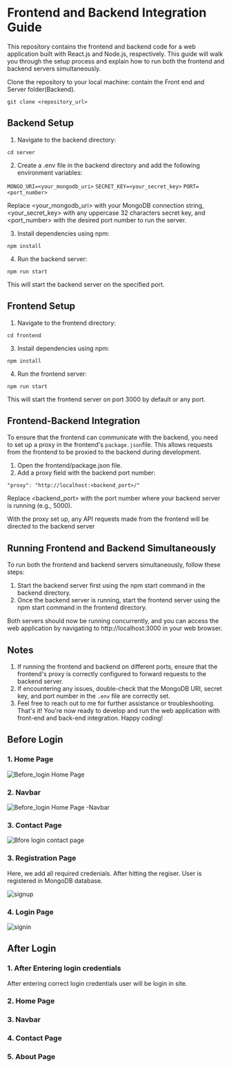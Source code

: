 
# Frontend and Backend Integration Guide

This repository contains the frontend and backend code for a web application built with React.js and Node.js, respectively. This guide will walk you through the setup process and explain how to run both the frontend and backend servers simultaneously.

Clone the repository to your local machine: contain the Front end and Server folder(Backend).

`git clone <repository_url>`

## Backend Setup


1. Navigate to the backend directory:

`cd server`


2. Create a .env file in the backend directory and add the following environment variables:

`MONGO_URI=<your_mongodb_uri>`
`SECRET_KEY=<your_secret_key>`
`PORT=<port_number>`

Replace <your_mongodb_uri> with your MongoDB connection string, <your_secret_key> with any uppercase 32 characters secret key, and <port_number> with the desired port number to run the server.

3. Install dependencies using npm:

`npm install`

4. Run the backend server:

`npm run start`

This will start the backend server on the specified port.


## Frontend Setup


1.  Navigate to the frontend directory:

`cd frontend`

3. Install dependencies using npm:

`npm install`

4. Run the frontend server:

`npm run start`

This will start the frontend server on port 3000 by default or any port.

## Frontend-Backend Integration

To ensure that the frontend can communicate with the backend, you need to set up a proxy in the frontend's `package.json`file. This allows requests from the frontend to be proxied to the backend during development.

1. Open the frontend/package.json file.
2. Add a proxy field with the backend port number:

`"proxy": "http://localhost:<backend_port>/"`


Replace <backend_port> with the port number where your backend server is running (e.g., 5000).

With the proxy set up, any API requests made from the frontend will be directed to the backend server

## Running Frontend and Backend Simultaneously

To run both the frontend and backend servers simultaneously, follow these steps:

1. Start the backend server first using the npm start command in the backend directory.
2. Once the backend server is running, start the frontend server using the npm start command in the frontend directory.

Both servers should now be running concurrently, and you can access the web application by navigating to http://localhost:3000 in your web browser.

## Notes

1. If running the frontend and backend on different ports, ensure that the frontend's proxy is correctly configured to forward requests to the backend server.
2. If encountering any issues, double-check that the MongoDB URI, secret key, and port number in the `.env` file are correctly set.
3. Feel free to reach out to me for further assistance or troubleshooting.
That's it! You're now ready to develop and run the web application with front-end and back-end integration. Happy coding!

## Before Login 
### 1. Home Page
![Before_login Home Page](https://github.com/Nitin-Bhawarkar/Web_App/assets/50537129/da46a308-3b31-4915-b62f-f676e5784991)

### 2. Navbar
![Before_login Home Page -Navbar](https://github.com/Nitin-Bhawarkar/Web_App/assets/50537129/c770234e-7d26-476a-87d5-a637af27f90d)

### 3. Contact Page
![Bfore login contact page](https://github.com/Nitin-Bhawarkar/Web_App/assets/50537129/8cff351e-9109-45d6-a465-60e8733627fb)

### 3. Registration Page

Here, we add all required credenials. After hitting the regiser. User is registered in MongoDB database.

![signup](https://github.com/Nitin-Bhawarkar/Web_App/assets/50537129/0b51632e-504f-4145-9136-c5eb9148ef8e)

### 4. Login Page
![signin](https://github.com/Nitin-Bhawarkar/Web_App/assets/50537129/1d024cea-18b1-423a-b6ae-83cb8c481e87)

## After Login 

### 1. After Entering login credentials

After entering correct login credentials user will be login in site.

### 2. Home Page

### 3. Navbar

### 4. Contact Page

### 5. About Page






